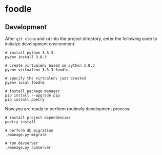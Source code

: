 # foodle

## Development

After `git clone` and `cd` into the project directory, enter the following
code to initialze development environment:

```shell
# install python 3.8.3
pyenv install 3.8.3 

# create virtualenv based on python 3.8.3
pyenv virtualenv 3.8.3 foodle

# specify the virtualenv just created
pyenv local foodle

# install package manager
pip install --upgrade pip
pip install poetry
```

Now you are ready to perform routinely development process:

```shell
# install project dependencies
poetry install

# perform db migration
./manage.py migrate

# run devserver
./manage.py runserver
```

